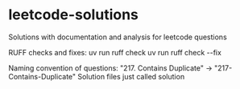 # leetcode-solutions
Solutions with documentation and analysis for leetcode questions




RUFF checks and fixes:
uv run ruff check
uv run ruff check --fix




Naming convention of questions:
"217. Contains Duplicate" -> "217-Contains-Duplicate"
Solution files just called solution